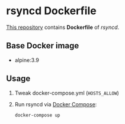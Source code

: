 # rsyncd Dockerfile
[This repository](https://github.com/mbologna/docker-rsyncd/) contains **Dockerfile** of *rsyncd*.

## Base Docker image

* alpine:3.9

## Usage

1. Tweak docker-compose.yml (`HOSTS_ALLOW`)

2. Run rsyncd via [Docker Compose](https://docs.docker.com/compose/install/):

       docker-compose up
